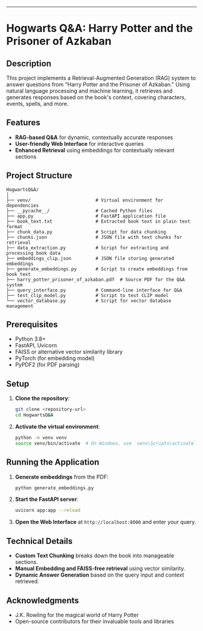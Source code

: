 ---

# Hogwarts Q&A: Harry Potter and the Prisoner of Azkaban

## Description

This project implements a Retrieval-Augmented Generation (RAG) system to answer questions from "Harry Potter and the Prisoner of Azkaban." Using natural language processing and machine learning, it retrieves and generates responses based on the book's context, covering characters, events, spells, and more.

## Features

- **RAG-based Q&A** for dynamic, contextually accurate responses
- **User-friendly Web Interface** for interactive queries
- **Enhanced Retrieval** using embeddings for contextually relevant sections

## Project Structure

```
HogwartsQ&A/
│
├── venv/                        # Virtual environment for dependencies
├── __pycache__/                 # Cached Python files
├── app.py                       # FastAPI application file
├── book_text.txt                # Extracted book text in plain text format
├── chunk_data.py                # Script for data chunking
├── chunks.json                  # JSON file with text chunks for retrieval
├── data_extraction.py           # Script for extracting and processing book data
├── embeddings_clip.json         # JSON file storing generated embeddings
├── generate_embeddings.py       # Script to create embeddings from book text
├── harry_potter_prisoner_of_azkaban.pdf  # Source PDF for the Q&A system
├── query_interface.py           # Command-line interface for Q&A
├── test_clip_model.py           # Script to test CLIP model
└── vector_database.py           # Script for vector database management

```

## Prerequisites

- Python 3.8+
- FastAPI, Uvicorn
- FAISS or alternative vector similarity library
- PyTorch (for embedding model)
- PyPDF2 (for PDF parsing)

## Setup

1. **Clone the repository**:

   ```bash
   git clone <repository-url>
   cd HogwartsQ&A
   ```

2. **Activate the virtual environment**:

   ```bash
   python -m venv venv
   source venv/bin/activate  # On Windows, use `venv\Scripts\activate`
   ```

## Running the Application

1. **Generate embeddings** from the PDF:

   ```bash
   python generate_embeddings.py
   ```

2. **Start the FastAPI server**:

   ```bash
   uvicorn app:app --reload
   ```

3. **Open the Web Interface** at `http://localhost:8000` and enter your query.

## Technical Details

- **Custom Text Chunking** breaks down the book into manageable sections.
- **Manual Embedding and FAISS-free retrieval** using vector similarity.
- **Dynamic Answer Generation** based on the query input and context retrieved.

## Acknowledgments

- J.K. Rowling for the magical world of Harry Potter
- Open-source contributors for their invaluable tools and libraries
